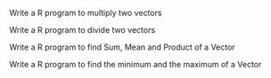 Write a R program to multiply two vectors

Write a R program to divide two vectors

Write a R program to find Sum, Mean and Product of a Vector

Write a R program to find the minimum and the maximum of a Vector
